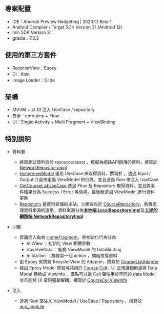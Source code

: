 
## 專案配置
- IDE：Android Preview Hedgehog | 2023.1.1 Beta 1
- Android Compiler / Target SDK Version 31 (Android 12)
- min SDK Version 21
- gradle：7.0.3

## 使用的第三方套件
- RecyclerView：Epoxy
- DI：Koin
- Image Loader：Glide

## 架構
- MVVM + 以 DI 注入 UseCase / repository 
- 異步：coroutine + Flow
- UI：Single Activity + Multi Fragment + ViewBinding

## 特別說明
- 資料層
  - 將原測試資料放於 resource/asset ，模擬為網路API回傳的資料，撰寫於 [NetworkRepositoryImpl](app/src/main/java/com/hahow/data/network/NetworkRepositoryImpl.kt)
  - [HomeViewModel](app/src/main/java/com/hahow/views/home/HomeViewModel.kt) 運用 UseCase 來取得資料，撰寫於 ，透過 Input / Output 介面來定義 ViewModel 的行為，並且透過 Koin 來注入 UseCase
  - [GetCourseListUseCase](app/src/main/java/com/hahow/useCase/GetCourseListUseCase.kt) 透過 Flow 及 Repository 取得資料，並且將事件結果分為 Success / Error 等情境，最後發送回 ViewModel 進行資料更新
  - [Repository](app/src/main/java/com/hahow/data/RepositoryImpl.kt) 是資料倉儲的主站，介面宣告於 [CourseRepository](app/src/main/java/com/hahow/data/CourseRepository.kt)，負責處理資料來源的運用，資料來源分為[**本地端 LocalRepositoryImpl**](app/src/main/java/com/hahow/data/local/LocalRepositoryImpl.kt)及[**上述的網路端 NetworkRepositoryImpl**](app/src/main/java/com/hahow/data/network/NetworkRepositoryImpl.kt)

- UI層
  - 頁面進入點為 [HomeFragment](app/src/main/java/com/hahow/views/home/HomeFragment.kt)，將初始化行為分為
    - initView ：初始化 View 相關參數
    - observeData ：監聽 ViewModel 的 DataBinding
    - initAction ：觸發第一個 action ，開始取得資料
  - 由 Epoxy 來撰寫 RecyclerView 的 Adapter，撰寫於 [CourseListAdapter](app/src/main/java/com/hahow/views/home/adapter/HomeViewController.kt)
  - 藉由 Epoxy Model 撰寫可共用的 [Course Cell](app/src/main/java/com/hahow/ui/CourseCellModel.kt)，UI 呈現邏輯則是將 Data Model 轉換成 ViewInfo ，優點可以讓 Cell 彈性用於不同的 data Model 並且能將 UI 呈現邏輯解耦，撰寫於 [CourseCellViewInfo](app/src/main/java/com/hahow/ui/CourseCellViewInfo.kt)

- 注入
  - 透過 Koin 來注入 ViewModel / UseCase / Repository ，撰寫於 [app_module](app/src/main/java/com/hahow/di/app_module.kt)